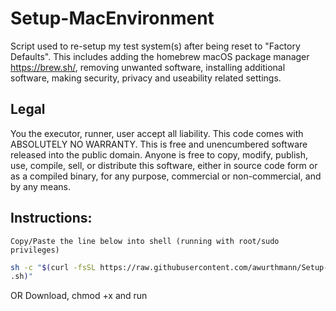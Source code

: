# Setup-MacEnvironment

Script used to re-setup my test system(s) after being reset to "Factory Defaults". This includes adding the homebrew macOS package manager https://brew.sh/, removing unwanted software, installing additional software, making security, privacy and useability related settings.

## Legal
You the executor, runner, user accept all liability.
This code comes with ABSOLUTELY NO WARRANTY.
This is free and unencumbered software released into the public domain.
Anyone is free to copy, modify, publish, use, compile, sell, or
distribute this software, either in source code form or as a compiled
binary, for any purpose, commercial or non-commercial, and by any
means.

## Instructions:
	Copy/Paste the line below into shell (running with root/sudo privileges)
```bash
sh -c "$(curl -fsSL https://raw.githubusercontent.com/awurthmann/Setup-MacEnvironment/main/Setup-MacEnvironment
.sh)"
```
OR
Download, chmod +x and run
